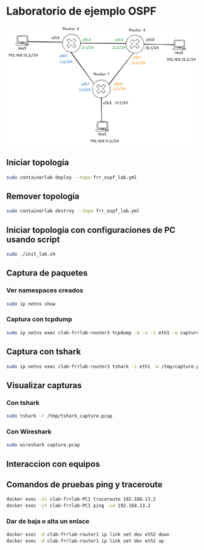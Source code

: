# Laboratorio de ejemplo OSPF

![](img/frr_ospf_lab.png)


## Iniciar topología
```bash
sudo containerlab deploy --topo frr_ospf_lab.yml
```

## Remover topología
```bash
sudo containerlab destroy --topo frr_ospf_lab.yml
```

## Iniciar topología con configuraciones de PC usando script
```bash
sudo ./init_lab.sh
```
## Captura de paquetes

### Ver namespaces creados
```bash
sudo ip netns show
```

### Captura con tcpdump
```bash
sudo ip netns exec clab-frrlab-router3 tcpdump -U -n -i eth1 -w capture.pcap
```

## Captura con tshark
```bash
sudo ip netns exec clab-frrlab-router3 tshark -i eth1 -w /tmp/capture.pcap
```
## Visualizar capturas

### Con tshark
```bash
sudo tshark -r /tmp/tshark_capture.pcap
```
### Con Wireshark
```bash
sudo wireshark capture.pcap
```
## Interaccion con equipos

## Comandos de pruebas ping y traceroute
```bash
docker exec -it clab-frrlab-PC1 traceroute 192.168.13.2
docker exec -it clab-frrlab-PC1 ping -c4 192.168.13.2
```
### Dar de baja o alta un enlace
```bash
docker exec -d clab-frrlab-router1 ip link set dev eth2 down
docker exec -d clab-frrlab-router1 ip link set dev eth2 up
```